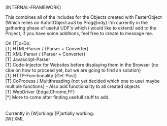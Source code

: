 [INTERNAL-FRAMEWORK]

This combines all of the includes for the Objects created with FasterObject (Which relies on AutoItObject.au3 by Prog@ndy)
I'm currently in the gathering phase of useful UDF's which i would like to extend/ add to the Project, if you have some additions, feel free to create to message me.

On [T]o-Do:<br/>
[T] HTML-Parser / {Parser + Converter}<br/>
[T] XML-Parser / {Parser + Converter}<br/>
[T] Javascript-Parser<br/>
[T] Code-Injector for Websites before displaying them in the Browser {no clue on how to proceed yet, but we are going to find an solution}<br/>
[T] HTTP-Functionality {Get-Post}<br/>
[T] CoProcess / Multithreading {not yet decided which one to use/ maybe multiple functions} - Also add functionality to all created objects<br/>
[T] WebDriver {Edge,Chrome,FF}<br/>
[*] More to come after finding usefull stuff to add.<br/>
<br/><br/>
Currently in [W]orking/ [P]artially working:<br/>
[W] XML<br/>
